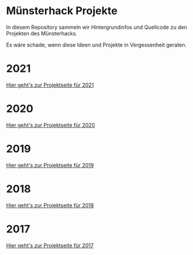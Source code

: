 # Münsterhack Projekte

In diesem Repository sammeln wir Hintergrundinfos und Quellcode zu den Projekten des Münsterhacks.

Es wäre schade, wenn diese Ideen und Projekte in Vergessenheit geraten.

# 2021

[Hier geht's zur Projektseite für 2021](2021.md)

# 2020

[Hier geht's zur Projektseite für 2020](2020.md)

# 2019

[Hier geht's zur Projektseite für 2019](2019.md)

# 2018

[Hier geht's zur Projektseite für 2018](2018.md)

# 2017

[Hier geht's zur Projektseite für 2017](2017.md)
